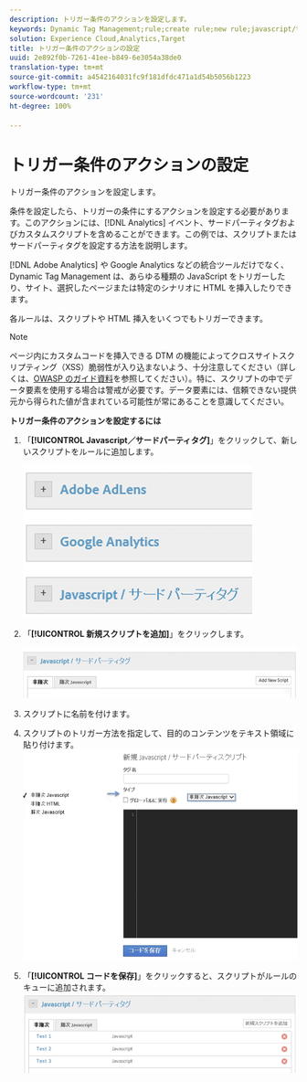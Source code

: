 ```yaml
---
description: トリガー条件のアクションを設定します。
keywords: Dynamic Tag Management;rule;create rule;new rule;javascript/third party tags;set up actions for condition;add new script;non-sequential javascript;sequential javascript;non-sequential html
solution: Experience Cloud,Analytics,Target
title: トリガー条件のアクションの設定
uuid: 2e892f0b-7261-41ee-b849-6e3054a38de0
translation-type: tm+mt
source-git-commit: a4542164031fc9f181dfdc471a1d54b5056b1223
workflow-type: tm+mt
source-wordcount: '231'
ht-degree: 100%

---
```



# トリガー条件のアクションの設定

トリガー条件のアクションを設定します。

条件を設定したら、トリガーの条件にするアクションを設定する必要があります。このアクションには、[!DNL Analytics] イベント、サードパーティタグおよびカスタムスクリプトを含めることができます。この例では、スクリプトまたはサードパーティタグを設定する方法を説明します。

[!DNL Adobe Analytics] や Google Analytics などの統合ツールだけでなく、Dynamic Tag Management は、あらゆる種類の JavaScript をトリガーしたり、サイト、選択したページまたは特定のシナリオに HTML を挿入したりできます。

各ルールは、スクリプトや HTML 挿入をいくつでもトリガーできます。

>[!NOTE]
>
>ページ内にカスタムコードを挿入できる DTM の機能によってクロスサイトスクリプティング（XSS）脆弱性が入り込まないよう、十分注意してください（詳しくは、[OWASP のガイド資料](https://www.owasp.org/index.php/Cross-site_Scripting_(XSS))を参照してください）。特に、スクリプトの中でデータ要素を使用する場合は警戒が必要です。データ要素には、信頼できない提供元から得られた値が含まれている可能性が常にあることを意識してください。

**トリガー条件のアクションを設定するには**

1. 「**[!UICONTROL Javascript／サードパーティタグ]**」をクリックして、新しいスクリプトをルールに追加します。

   ![](assets/scripts-actions.png)

1. 「**[!UICONTROL 新規スクリプトを追加]**」をクリックします。

   ![](assets/scripts-actions2.png)

1. スクリプトに名前を付けます。
1. スクリプトのトリガー方法を指定して、目的のコンテンツをテキスト領域に貼り付けます。![](assets/scripts-actions3.png)

1. 「**[!UICONTROL コードを保存]**」をクリックすると、スクリプトがルールのキューに追加されます。![](assets/scripts-actions4.png)

